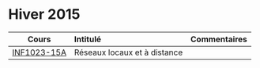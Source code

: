 # Hiver 2015

|    Cours                                                    | Intitulé                                    |  Commentaires              |
|:-----------------------------------------------------------:|:--------------------------------------------|:---------------------------| 
| [INF1023-15A](https://github.com/CollegeBoreal/INF1023-15A) | Réseaux locaux et à distance                |                            |
